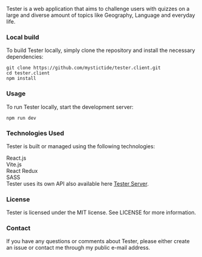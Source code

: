 Tester is a web application that aims to challenge users with quizzes on a large and diverse amount of topics like Geography, Language and everyday life. 

### Local build   
To build Tester locally, simply clone the repository and install the necessary dependencies:

```
git clone https://github.com/mystictide/tester.client.git
cd tester.client
npm install
```
### Usage
To run Tester locally, start the development server:
```
npm run dev
```
### Technologies Used
Tester is built or managed using the following technologies:

React.js  
Vite.js  
React Redux   
SASS    
Tester uses its own API also available here [Tester Server](https://github.com/mystictide/tester.api).

### License
Tester is licensed under the MIT license. See LICENSE for more information.

### Contact
If you have any questions or comments about Tester, please either create an issue or contact me through my public e-mail address.